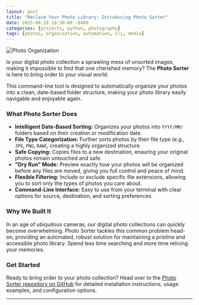 ```yaml
---
layout: post
title: "Reclaim Your Photo Library: Introducing Photo Sorter"
date: 2025-08-28 10:30:00 -0400
categories: [projects, python, photography]
tags: [photos, organization, automation, cli, media]
---
```


<img src="/assets/img/alatumcode-PNbDkQ2DDgM-unsplash.jpg" alt="Photo Organization" style="max-width: 100%; height: auto;">


Is your digital photo collection a sprawling mess of unsorted images, making it impossible to find that one cherished memory? The **Photo Sorter** is here to bring order to your visual world.

This command-line tool is designed to automatically organize your photos into a clean, date-based folder structure, making your photo library easily navigable and enjoyable again.

### What Photo Sorter Does

*   **Intelligent Date-Based Sorting:** Organizes your photos into `YYYY/MM/` folders based on their creation or modification date.
*   **File Type Categorization:** Further sorts photos by their file type (e.g., `JPG`, `PNG`, `RAW`), creating a highly organized structure.
*   **Safe Copying:** Copies files to a new destination, ensuring your original photos remain untouched and safe.
*   **"Dry Run" Mode:** Preview exactly how your photos will be organized before any files are moved, giving you full control and peace of mind.
*   **Flexible Filtering:** Include or exclude specific file extensions, allowing you to sort only the types of photos you care about.
*   **Command-Line Interface:** Easy to use from your terminal with clear options for source, destination, and sorting preferences.

### Why We Built It

In an age of ubiquitous cameras, our digital photo collections can quickly become overwhelming. Photo Sorter tackles this common problem head-on, providing an automated, robust solution for maintaining a pristine and accessible photo library. Spend less time searching and more time reliving your memories.

### Get Started

Ready to bring order to your photo collection? Head over to the [Photo Sorter repository on GitHub](https://github.com/jharri34/photo-sorter) for detailed installation instructions, usage examples, and configuration options.

---
